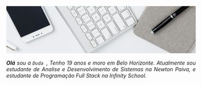 <div>
  <img align= "center" alt="Header" src="headertech.jpg">
</div>
<br>
<div align="justify">
<i><b>Olá</b> sou a <code>Duda </code>, Tenho 19 anos e moro em Belo Horizonte. Atualmente sou estudante de Analise e Desenvolvimento de Sistemas na Newton Paiva, e estudante de Programação Full Stack na Infinity School.
</div>
